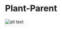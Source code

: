 # Plant-Parent


![alt text](https://github.com/codewitty/Plant-Parent/main/landingPage.jpg?raw=true)

